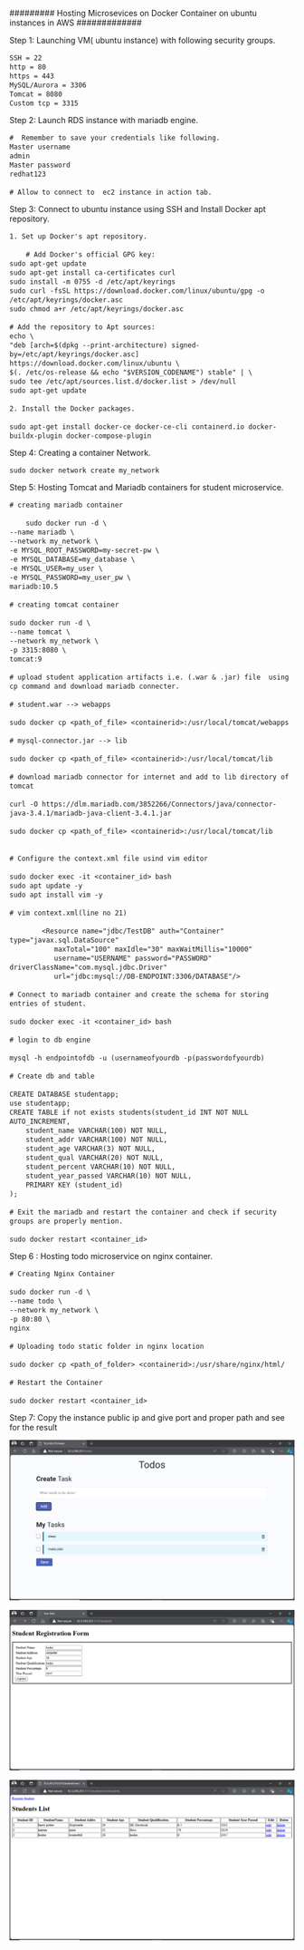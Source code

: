 ######### Hosting Microsevices on Docker Container on ubuntu instances in AWS #############

Step 1: Launching VM( ubuntu instance) with following security groups.

    SSH = 22
    http = 80
    https = 443
    MySQL/Aurora = 3306
    Tomcat = 8080
    Custom tcp = 3315

Step 2: Launch RDS instance with mariadb engine.

    #  Remember to save your credentials like following.
    Master username
    admin
    Master password
    redhat123

    # Allow to connect to  ec2 instance in action tab.

Step 3: Connect to ubuntu instance using SSH and Install Docker apt repository.

    1. Set up Docker's apt repository.

        # Add Docker's official GPG key:
    sudo apt-get update
    sudo apt-get install ca-certificates curl
    sudo install -m 0755 -d /etc/apt/keyrings
    sudo curl -fsSL https://download.docker.com/linux/ubuntu/gpg -o /etc/apt/keyrings/docker.asc
    sudo chmod a+r /etc/apt/keyrings/docker.asc

    # Add the repository to Apt sources:
    echo \
    "deb [arch=$(dpkg --print-architecture) signed-by=/etc/apt/keyrings/docker.asc] https://download.docker.com/linux/ubuntu \
    $(. /etc/os-release && echo "$VERSION_CODENAME") stable" | \
    sudo tee /etc/apt/sources.list.d/docker.list > /dev/null
    sudo apt-get update

    2. Install the Docker packages.

    sudo apt-get install docker-ce docker-ce-cli containerd.io docker-buildx-plugin docker-compose-plugin

Step 4: Creating a container Network.

    sudo docker network create my_network

Step 5: Hosting Tomcat and Mariadb containers for student microservice.

    # creating mariadb container

        sudo docker run -d \
    --name mariadb \
    --network my_network \
    -e MYSQL_ROOT_PASSWORD=my-secret-pw \
    -e MYSQL_DATABASE=my_database \
    -e MYSQL_USER=my_user \
    -e MYSQL_PASSWORD=my_user_pw \
    mariadb:10.5

    # creating tomcat container

    sudo docker run -d \
    --name tomcat \
    --network my_network \
    -p 3315:8080 \
    tomcat:9

    # upload student application artifacts i.e. (.war & .jar) file  using cp command and download mariadb connecter.

    # student.war --> webapps

    sudo docker cp <path_of_file> <containerid>:/usr/local/tomcat/webapps

    # mysql-connector.jar --> lib

    sudo docker cp <path_of_file> <containerid>:/usr/local/tomcat/lib

    # download mariadb connector for internet and add to lib directory of tomcat

    curl -O https://dlm.mariadb.com/3852266/Connectors/java/connector-java-3.4.1/mariadb-java-client-3.4.1.jar

    sudo docker cp <path_of_file> <containerid>:/usr/local/tomcat/lib


    # Configure the context.xml file usind vim editor

    sudo docker exec -it <container_id> bash
    sudo apt update -y
    sudo apt install vim -y

    # vim context.xml(line no 21)

    		<Resource name="jdbc/TestDB" auth="Container" type="javax.sql.DataSource"
               maxTotal="100" maxIdle="30" maxWaitMillis="10000"
               username="USERNAME" password="PASSWORD" driverClassName="com.mysql.jdbc.Driver"
               url="jdbc:mysql://DB-ENDPOINT:3306/DATABASE"/>

    # Connect to mariadb container and create the schema for storing entries of student.

    sudo docker exec -it <container_id> bash

    # login to db engine

    mysql -h endpointofdb -u (usernameofyourdb -p(passwordofyourdb)

    # Create db and table

    CREATE DATABASE studentapp;
    use studentapp;
    CREATE TABLE if not exists students(student_id INT NOT NULL AUTO_INCREMENT,
        student_name VARCHAR(100) NOT NULL,
        student_addr VARCHAR(100) NOT NULL,
        student_age VARCHAR(3) NOT NULL,
        student_qual VARCHAR(20) NOT NULL,
        student_percent VARCHAR(10) NOT NULL,
        student_year_passed VARCHAR(10) NOT NULL,
        PRIMARY KEY (student_id)
    );

    # Exit the mariadb and restart the container and check if security groups are properly mention.

    sudo docker restart <container_id>

Step 6 : Hosting todo microservice on nginx container.

    # Creating Nginx Container

    sudo docker run -d \
    --name todo \
    --network my_network \
    -p 80:80 \
    nginx

    # Uploading todo static folder in nginx location

    sudo docker cp <path_of_folder> <containerid>:/usr/share/nginx/html/

    # Restart the Container

    sudo docker restart <container_id>

Step 7: Copy the instance public ip and give port and proper path and see for the result

![alt text](<Screenshot (330).png>)

![alt text](<Screenshot (332).png>)

![alt text](<Screenshot (331).png>)
